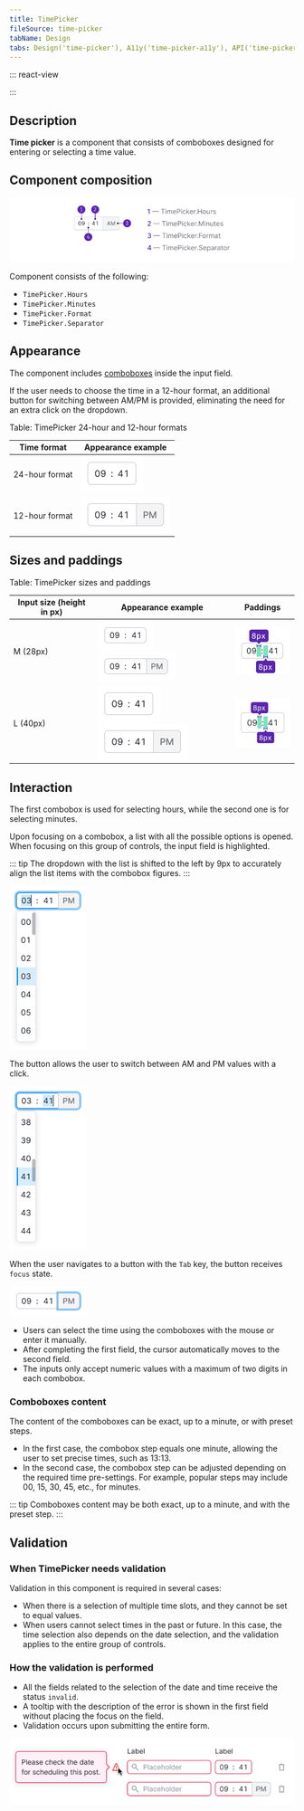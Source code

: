 ```yaml
---
title: TimePicker
fileSource: time-picker
tabName: Design
tabs: Design('time-picker'), A11y('time-picker-a11y'), API('time-picker-api'), Example('time-picker-code'), Changelog('time-picker-changelog')
---
```


::: react-view

<script lang="tsx">
import React from 'react';

import Timepicker from '@semcore/time-picker';
import PlaygroundGeneration from '@components/PlaygroundGeneration';

const SIZES = ['m', 'l'];
const STATES = ['normal', 'invalid', 'valid'];

const d = new Date();

const App = PlaygroundGeneration(
  (createGroupWidgets) => {
    const { empty, bool, radio, select, onChange } = createGroupWidgets('Timepicker');

    const value = empty({
      key: 'value',
      defaultValue: `${d.getHours()}:${d.getMinutes()}`,
    });
    const size = radio({
      key: 'size',
      defaultValue: 'm',
      label: 'Size',
      options: SIZES,
    });

    const state = select({
      key: 'state',
      defaultValue: 'normal',
      label: 'State',
      options: STATES.map((value) => ({
        name: value,
        value,
      })),
    });

    const is12Hour = bool({
      key: 'is12Hour',
      defaultValue: false,
      label: '12 Hour format',
    });

    const disabled = bool({
      key: 'disabled',
      defaultValue: false,
      label: 'Disabled',
    });

    return (
      <Timepicker
        size={size}
        state={state}
        disabled={disabled}
        is12Hour={is12Hour}
        value={value}
        onChange={(value) => onChange('value', value)}
      />
    );
  },
  {
    filterProps: ['onChange', 'value'],
  },
);
</script>

:::

## Description

**Time picker** is a component that consists of comboboxes designed for entering or selecting a time value.

## Component composition

![](static/timepicker-composition.png)

Component consists of the following:

- `TimePicker.Hours`
- `TimePicker.Minutes`
- `TimePicker.Format`
- `TimePicker.Separator`

## Appearance

The component includes [comboboxes](/components/auto-suggest/#Combobox) inside the input field.

If the user needs to choose the time in a 12-hour format, an additional button for switching between AM/PM is provided, eliminating the need for an extra click on the dropdown.

Table: TimePicker 24-hour and 12-hour formats

| Time format    | Appearance example              |
| -------------- | ------------------------------- |
| 24-hour format | ![](static/input-default-l.png) |
| 12-hour format | ![](static/input-l.png)         |

## Sizes and paddings

Table: TimePicker sizes and paddings

| Input size (height in px) | Appearance example                 | Paddings                           |
| ------------------------- | ---------------------------------- | ---------------------------------- |
| M (28px)                  | ![](static/input-default-m.png) ![](static/input-m.png) | ![paddings](static/paddings-m.png) |
| L (40px)                  | ![](static/input-default-l.png) ![](static/input-l.png) | ![paddings](static/paddings-l.png) |

## Interaction

The first combobox is used for selecting hours, while the second one is for selecting minutes.

Upon focusing on a combobox, a list with all the possible options is opened. When focusing on this group of controls, the input field is highlighted.

::: tip
The dropdown with the list is shifted to the left by 9px to accurately align the list items with the combobox figures.
:::

![](static/focus-1.png)

The button allows the user to switch between AM and PM values with a click.

![](static/focus-2.png)

When the user navigates to a button with the `Tab` key, the button receives `focus` state.

![](static/focus-3.png)

- Users can select the time using the comboboxes with the mouse or enter it manually.
- After completing the first field, the cursor automatically moves to the second field.
- The inputs only accept numeric values with a maximum of two digits in each combobox.

### Comboboxes content

The content of the comboboxes can be exact, up to a minute, or with preset steps.

- In the first case, the combobox step equals one minute, allowing the user to set precise times, such as 13:13.
- In the second case, the combobox step can be adjusted depending on the required time pre-settings. For example, popular steps may include 00, 15, 30, 45, etc., for minutes.

::: tip
Comboboxes content may be both exact, up to a minute, and with the preset step.
:::

## Validation

### When TimePicker needs validation

Validation in this component is required in several cases:

- When there is a selection of multiple time slots, and they cannot be set to equal values.
- When users cannot select times in the past or future. In this case, the time selection also depends on the date selection, and the validation applies to the entire group of controls.

### How the validation is performed

- All the fields related to the selection of the date and time receive the status `invalid`.
- A tooltip with the description of the error is shown in the first field without placing the focus on the field.
- Validation occurs upon submitting the entire form.

![](static/validation.png)

